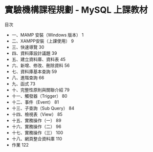 # 實驗機構課程規劃 - MySQL 上課教材
目次
- 一、MAMP 安裝（Windows 版本）	1
- 二、XAMPP安裝（上課使用）	9
- 三、快速導覽	30
- 四、資料庫設計議題	39
- 五、建立資料庫、資料表	45
- 六、新增、修改、刪除資料	56
- 七、資料庫基本查詢	59
- 八、進階查詢	66
- 九、函式	73
- 十、完整性原則與關聯介紹	79
- 十一、觸發器（Trigger）	80
- 十二、事件（Event）	81
- 十三、子查詢（Sub Query）	84
- 十四、檢視表（View）	85
- 十五、實務操作（一）	89
- 十六、實務操作（二）	96
- 十七、實務操作（三）	100
- 十八、網頁整合資料庫	110
- 作業	122